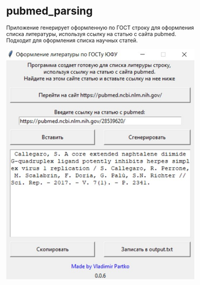 # pubmed_parsing

Приложение генерирует оформленную по ГОСТ строку для оформления списка литературы, используя ссылку на статью с сайта pubmed. Подходит для оформления списка научных статей.

![example](https://github.com/partko/pubmed_parsing/blob/main/example.jpg)